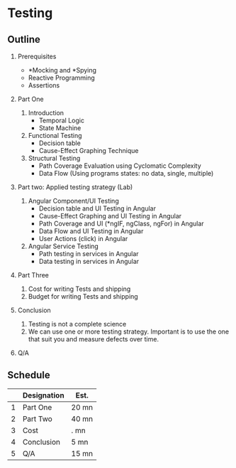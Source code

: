 # Testing

## Outline

1. Prerequisites
    * *Mocking and *Spying
    * Reactive Programming
    * Assertions

1. Part One
    1. Introduction
        * Temporal Logic
        * State Machine
    1. Functional Testing
        * Decision table
        * Cause-Effect Graphing Technique
    1. Structural Testing
        * Path Coverage Evaluation using Cyclomatic Complexity
        * Data Flow (Using programs states: no data, single, multiple)
1. Part two: Applied testing strategy (Lab)
    1. Angular Component/UI Testing
        * Decision table and UI Testing in Angular
        * Cause-Effect Graphing and UI Testing in Angular
        * Path Coverage and UI (*ngIF, ngClass, ngFor) in Angular
        * Data Flow and UI Testing in Angular
        * User Actions (click) in Angular
    1. Angular Service Testing
        * Path testing in services in Angular
        * Data testing in services in Angular
1. Part Three
    1. Cost for writing Tests and shipping
    1. Budget for writing Tests and shipping
1. Conclusion
    1. Testing is not a complete science
    1. We can use one or more testing strategy. Important is to use the one that suit you and measure defects over time.
1. Q/A

## Schedule

|      | Designation | Est.|
|----- | ----------- | ----|
|  1   | Part One    | 20 mn|
|  2   | Part Two    | 40 mn|
|  3   | Cost        | . mn|
|  4   | Conclusion  | 5 mn |
|  5   | Q/A         | 15 mn|
